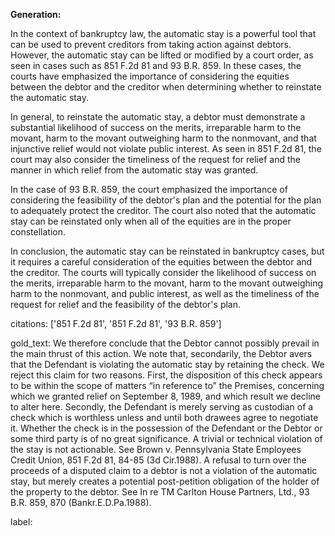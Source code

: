 **Generation:**


In the context of bankruptcy law, the automatic stay is a powerful tool that can be used to prevent creditors from taking action against debtors. However, the automatic stay can be lifted or modified by a court order, as seen in cases such as 851 F.2d 81 and 93 B.R. 859. In these cases, the courts have emphasized the importance of considering the equities between the debtor and the creditor when determining whether to reinstate the automatic stay.

In general, to reinstate the automatic stay, a debtor must demonstrate a substantial likelihood of success on the merits, irreparable harm to the movant, harm to the movant outweighing harm to the nonmovant, and that injunctive relief would not violate public interest. As seen in 851 F.2d 81, the court may also consider the timeliness of the request for relief and the manner in which relief from the automatic stay was granted.

In the case of 93 B.R. 859, the court emphasized the importance of considering the feasibility of the debtor's plan and the potential for the plan to adequately protect the creditor. The court also noted that the automatic stay can be reinstated only when all of the equities are in the proper constellation.

In conclusion, the automatic stay can be reinstated in bankruptcy cases, but it requires a careful consideration of the equities between the debtor and the creditor. The courts will typically consider the likelihood of success on the merits, irreparable harm to the movant, harm to the movant outweighing harm to the nonmovant, and public interest, as well as the timeliness of the request for relief and the feasibility of the debtor's plan. 

citations: ['851 F.2d 81', '851 F.2d 81', '93 B.R. 859']

gold_text: We therefore conclude that the Debtor cannot possibly prevail in the main thrust of this action. We note that, secondarily, the Debtor avers that the Defendant is violating the automatic stay by retaining the check. We reject this claim for two reasons. First, the disposition of this check appears to be within the scope of matters “in reference to” the Premises, concerning which we granted relief on September 8, 1989, and which result we decline to alter here. Secondly, the Defendant is merely serving as custodian of a check which is worthless unless and until both drawees agree to negotiate it. Whether the check is in the possession of the Defendant or the Debtor or some third party is of no great significance. A trivial or technical violation of the stay is not actionable. See Brown v. Pennsylvania State Employees Credit Union, 851 F.2d 81, 84-85 (3d Cir.1988). A refusal to turn over the proceeds of a disputed claim to a debtor is not a violation of the automatic stay, but merely creates a potential post-petition obligation of the holder of the property to the debtor. See In re TM Carlton House Partners, Ltd., 93 B.R. 859, 870 (Bankr.E.D.Pa.1988).

label: 